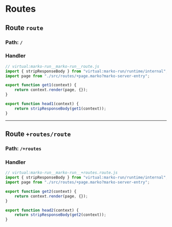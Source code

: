 # Routes

## Route ``route``
### Path: ``/``
### Handler
```js
// virtual:marko-run__marko-run__route.js
import { stripResponseBody } from "virtual:marko-run/runtime/internal";
import page from "./src/routes/+page.marko?marko-server-entry";

export function get1(context) {
	return context.render(page, {});
}

export function head1(context) {
	return stripResponseBody(get1(context));
}
```
---
## Route ``+routes/route``
### Path: ``/+routes``
### Handler
```js
// virtual:marko-run__marko-run__+routes.route.js
import { stripResponseBody } from "virtual:marko-run/runtime/internal";
import page from "./src/routes/+page.marko?marko-server-entry";

export function get2(context) {
	return context.render(page, {});
}

export function head2(context) {
	return stripResponseBody(get2(context));
}
```
